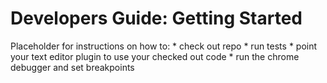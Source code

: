 # Developers Guide: Getting Started

Placeholder for instructions on how to:
    * check out repo
    * run tests
    * point your text editor plugin to use your checked out code
    * run the chrome debugger and set breakpoints
